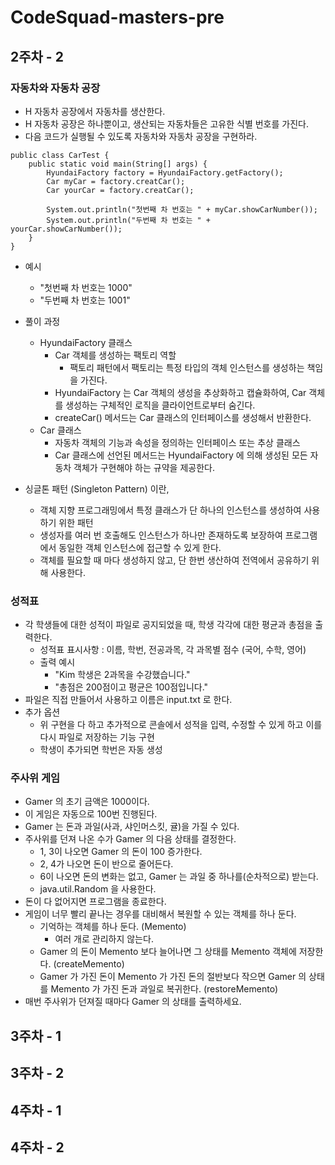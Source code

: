 # CodeSquad-masters-pre

## 2주차 - 2

### 자동차와 자동차 공장

- H 자동차 공장에서 자동차를 생산한다.
- H 자동차 공장은 하나뿐이고, 생산되는 자동차들은 고유한 식별 번호를 가진다.
- 다음 코드가 실행될 수 있도록 자동차와 자동차 공장을 구현하라.

```
public class CarTest {
    public static void main(String[] args) {
        HyundaiFactory factory = HyundaiFactory.getFactory();
        Car myCar = factory.creatCar();
        Car yourCar = factory.creatCar();
        
        System.out.println("첫번째 차 번호는 " + myCar.showCarNumber());
        System.out.println("두번째 차 번호는 " + yourCar.showCarNumber());
    }
}
```

- 예시
    - "첫번째 차 번호는 1000"
    - "두번째 차 번호는 1001"

- 풀이 과정
    - HyundaiFactory 클래스
        - Car 객체를 생성하는 팩토리 역할
            - 팩토리 패턴에서 팩토리는 특정 타입의 객체 인스턴스를 생성하는 책임을 가진다.
        - HyundaiFactory 는 Car 객체의 생성을 추상화하고 캡슐화하여, Car 객체를 생성하는 구체적인 로직을 클라이언트로부터 숨긴다.
        - createCar() 메서드는 Car 클래스의 인터페이스를 생성해서 반환한다.
    - Car 클래스
        - 자동차 객체의 기능과 속성을 정의하는 인터페이스 또는 추상 클래스
        - Car 클래스에 선언된 메서드는 HyundaiFactory 에 의해 생성된 모든 자동차 객체가 구현해야 하는 규약을 제공한다.

- 싱글톤 패턴 (Singleton Pattern) 이란,
    - 객체 지향 프로그래밍에서 특정 클래스가 단 하나의 인스턴스를 생성하여 사용하기 위한 패턴
    - 생성자를 여러 번 호출해도 인스턴스가 하나만 존재하도록 보장하여 프로그램에서 동일한 객체 인스턴스에 접근할 수 있게 한다.
    - 객체를 필요할 때 마다 생성하지 않고, 단 한번 생산하여 전역에서 공유하기 위해 사용한다.

### 성적표

- 각 학생들에 대한 성적이 파일로 공지되었을 때, 학생 각각에 대한 평균과 총점을 출력한다.
    - 성적표 표시사항 : 이름, 학번, 전공과목, 각 과목별 점수 (국어, 수학, 영어)
    - 출력 예시
        - "Kim 학생은 2과목을 수강했습니다."
        - "총점은 200점이고 평균은 100점입니다."
- 파일은 직접 만들어서 사용하고 이름은 input.txt 로 한다.
- 추가 옵션
    - 위 구현을 다 하고 추가적으로 콘솔에서 성적을 입력, 수정할 수 있게 하고 이를 다시 파일로 저장하는 기능 구현
    - 학생이 추가되면 학번은 자동 생성

### 주사위 게임

- Gamer 의 초기 금액은 1000이다.
- 이 게임은 자동으로 100번 진행된다.
- Gamer 는 돈과 과일(사과, 샤인머스킷, 귤)을 가질 수 있다.
- 주사위를 던져 나온 수가 Gamer 의 다음 상태를 결정한다.
    - 1, 3이 나오면 Gamer 의 돈이 100 증가한다.
    - 2, 4가 나오면 돈이 반으로 줄어든다.
    - 6이 나오면 돈의 변화는 없고, Gamer 는 과일 중 하나를(순차적으로) 받는다.
    - java.util.Random 을 사용한다.
- 돈이 다 없어지면 프로그램을 종료한다.
- 게임이 너무 빨리 끝나는 경우를 대비해서 복원할 수 있는 객체를 하나 둔다.
    - 기억하는 객체를 하나 둔다. (Memento)
        - 여러 개로 관리하지 않는다.
    - Gamer 의 돈이 Memento 보다 늘어나면 그 상태를 Memento 객체에 저장한다. (createMemento)
    - Gamer 가 가진 돈이 Memento 가 가진 돈의 절반보다 작으면 Gamer 의 상태를 Memento 가 가진 돈과 과일로 복귀한다. (restoreMemento)
- 매번 주사위가 던져질 때마다 Gamer 의 상태를 출력하세요.

## 3주차 - 1

## 3주차 - 2

## 4주차 - 1

## 4주차 - 2